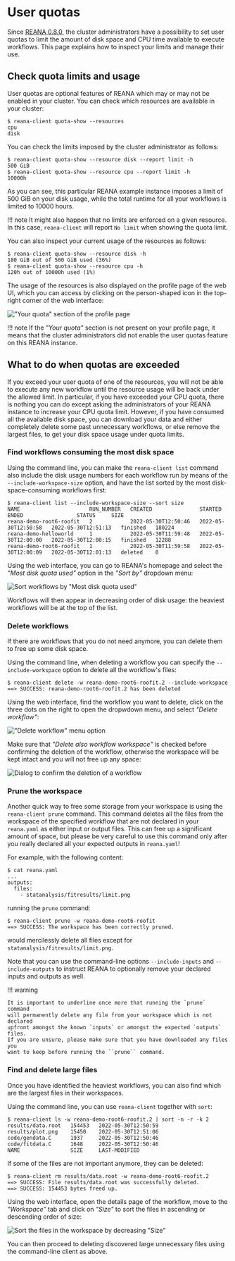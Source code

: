 # User quotas

Since
[REANA 0.8.0](https://blog.reana.io/posts/2021/release-0.8.0/#cpu-and-disk-quota-accounting),
the cluster administrators have a possibility to set user quotas to limit the
amount of disk space and CPU time available to execute workflows. This page
explains how to inspect your limits and manage their use.

## Check quota limits and usage

User quotas are optional features of REANA which may or may not be enabled in
your cluster. You can check which resources are available in your cluster:

```console
$ reana-client quota-show --resources
cpu
disk
```

You can check the limits imposed by the cluster administrator as follows:

```console
$ reana-client quota-show --resource disk --report limit -h
500 GiB
$ reana-client quota-show --resource cpu --report limit -h
10000h
```

As you can see, this particular REANA example instance imposes a limit of 500
GiB on your disk usage, while the total runtime for all your workflows is
limited to 10000 hours.

!!! note
    It might also happen that no limits are enforced on a given resource.
    In this case, `reana-client` will report `No limit` when showing the quota
    limit.

You can also inspect your current usage of the resources as follows:

```console
$ reana-client quota-show --resource disk -h
180 GiB out of 500 GiB used (36%)
$ reana-client quota-show --resource cpu -h
120h out of 10000h used (1%)
```

The usage of the resources is also displayed on the profile page of the web UI,
which you can access by clicking on the person-shaped icon in the top-right
corner of the web interface:

!["Your quota" section of the profile page](/images/ui-profile-your-quota.png)

!!! note
    If the _"Your quota"_ section is not present on your profile page, it
    means that the cluster administrators did not enable the user quotas feature on
    this REANA instance.

## What to do when quotas are exceeded

If you exceed your user quota of one of the resources, you will not be able to
execute any new workflow until the resource usage will be back under the allowed
limit. In particular, if you have exceeded your CPU quota, there is nothing you
can do except asking the administrators of your REANA instance to increase your
CPU quota limit. However, if you have consumed all the available disk space, you
can download your data and either completely delete some past unnecessary
workflows, or else remove the largest files, to get your disk space usage under
quota limits.

### Find workflows consuming the most disk space

Using the command line, you can make the `reana-client list` command also
include the disk usage numbers for each workflow run by means of the
`--include-workspace-size` option, and have the list sorted by the most
disk-space-consuming workflows first:

```console
$ reana-client list --include-workspace-size --sort size
NAME                      RUN_NUMBER   CREATED               STARTED               ENDED                 STATUS     SIZE
reana-demo-root6-roofit   2            2022-05-30T12:50:46   2022-05-30T12:50:58   2022-05-30T12:51:13   finished   180224
reana-demo-helloworld     1            2022-05-30T11:59:48   2022-05-30T12:00:00   2022-05-30T12:00:15   finished   12288
reana-demo-root6-roofit   1            2022-05-30T11:59:58   2022-05-30T12:00:09   2022-05-30T12:01:13   deleted    0
```

Using the web interface, you can go to REANA's homepage and select the _"Most
disk quota used"_ option in the _"Sort by"_ dropdown menu:

![Sort workflows by "Most disk quota used"](/images/ui-sort-by-most-disk-quota-used.png)

Workflows will then appear in decreasing order of disk usage: the heaviest
workflows will be at the top of the list.

### Delete workflows

If there are workflows that you do not need anymore, you can delete them to free
up some disk space.

Using the command line, when deleting a workflow you can specify the
`--include-workspace` option to delete all the workflow's files:

```console
$ reana-client delete -w reana-demo-root6-roofit.2 --include-workspace
==> SUCCESS: reana-demo-root6-roofit.2 has been deleted
```

Using the web interface, find the workflow you want to delete, click on the
three dots on the right to open the dropwdown menu, and select _"Delete
workflow"_:

!["Delete workflow" menu option](/images/ui-delete-workflow.png)

Make sure that _"Delete also workflow workspace"_ is checked before confirming
the deletion of the workflow, otherwise the workspace will be kept intact and
you will not free up any space:

![Dialog to confirm the deletion of a workflow](/images/ui-delete-workflow-confirmation.png)

### Prune the workspace

Another quick way to free some storage from your workspace is using the
`reana-client prune` command. This command deletes all the files from the
workspace of the specified workflow that are not declared in your `reana.yaml`
as either input or output files. This can free up a significant amount of
space, but please be very careful to use this command only after you really
declared all your expected outputs in `reana.yaml`!

For example, with the following content:

```console
$ cat reana.yaml
...
outputs:
  files:
    - statanalysis/fitresults/limit.png
```

running the `prune` command:

```console
$ reana-client prune -w reana-demo-root6-roofit
==> SUCCESS: The workspace has been correctly pruned.
```

would mercilessly delete all files except for
`statanalysis/fitresults/limit.png`.

Note that you can use the command-line options `--include-inputs` and
`--include-outputs` to instruct REANA to optionally remove your declared inputs
and outputs as well.

!!! warning

    It is important to underline once more that running the `prune` command
    will permanently delete any file from your workspace which is not declared
    upfront amongst the known `inputs` or amongst the expected `outputs` files.
    If you are unsure, please make sure that you have downloaded any files you
    want to keep before running the ``prune`` command.

### Find and delete large files

Once you have identified the heaviest workflows, you can also find which are the
largest files in their workspaces.

Using the command line, you can use `reana-client` together with `sort`:

```console
$ reana-client ls -w reana-demo-root6-roofit.2 | sort -n -r -k 2
results/data.root   154453   2022-05-30T12:50:59
results/plot.png    15450    2022-05-30T12:51:06
code/gendata.C      1937     2022-05-30T12:50:46
code/fitdata.C      1648     2022-05-30T12:50:46
NAME                SIZE     LAST-MODIFIED
```

If some of the files are not important anymore, they can be deleted:

```console
$ reana-client rm results/data.root -w reana-demo-root6-roofit.2
==> SUCCESS: File results/data.root was successfully deleted.
==> SUCCESS: 154453 bytes freed up.
```

Using the web interface, open the details page of the workflow, move to the
_"Workspace"_ tab and click on _"Size"_ to sort the files in ascending or
descending order of size:

![Sort the files in the workspace by decreasing "Size"](/images/ui-workspace-sort-by-size.png)

You can then proceed to deleting discovered large unnecessary files using the
command-line client as above.
